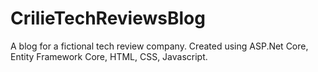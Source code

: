 # CrilieTechReviewsBlog
A blog for a fictional tech review company.
Created using ASP.Net Core, Entity Framework Core, HTML, CSS, Javascript.
